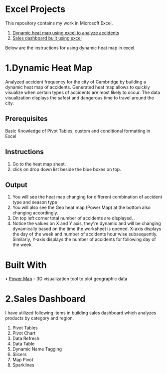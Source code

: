 Excel Projects
===

This repository contains my work in Microsoft Excel. 

1. [Dynamic heat map using excel to analyze accidents](https://github.com/sauravrawat1/Excel-Project/tree/main/Dynamic_Heat_Map_Excel)
2. [Sales dashboard built using excel](https://github.com/sauravrawat1/Excel-Project/tree/main/Excel%20Dashboard) 

Below are the instructions for using dynamic heat map in excel.

1.Dynamic Heat Map
===

Analyzed accident frequency for the city of Cambridge by building a dynamic heat map of accidents. Generated heat map allows to quickly visualize when certain types of accidents are most likely to occur. The data visualization displays the safest and dangerous time to travel around the city. 

Prerequisites
---

Basic Knowledge of Pivot Tables, custom and conditional formatting in Excel

Instructions	
---
1. Go to the heat map sheet.					
2. click on drop down list beside the blue boxes on top. 		

Output
----
1. You will see the heat map changing for different combination of accident type and season type 					
2. You will also see the Geo heat map (Power Map) at the bottom also changing accordingly.	
3. On top left corner total number of accidents are displayed.				.
4. Notice the values on X and Y axis, they're dynamic and will be changing dynamically based on the time the worksheet is opened. X-axis displays the day of the week and number of accidents hour wise subsequently. Similarly, Y-axis displays the number of accidents for following day of the week.

Built With
===
•	[Power Map](https://support.office.com/en-us/article/Get-started-with-Power-Map-88a28df6-8258-40aa-b5cc-577873fb0f4a) - 3D visualization tool to plot geographic data




2.Sales Dashboard
===

I have utilized following items in building sales dashboard which analyzes products by category and region.

1. Pivot Tables
2. Pivot Chart
3. Data Refresh
4. Data Table
5. Dynamic Name Tagging
6. Slicers
7. Map Pivot
8. Sparklines 

